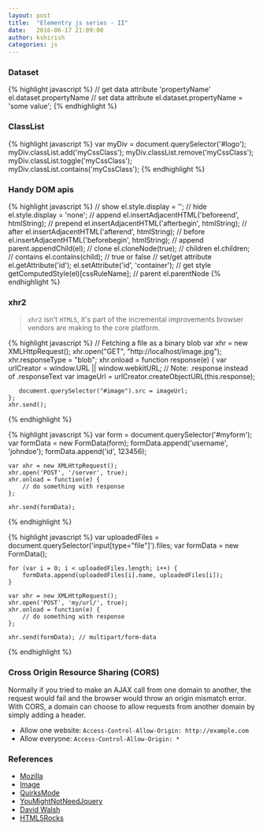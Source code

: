 ```yaml
---
layout: post
title:  "Elementry js series - II"
date:   2016-06-17 21:09:00
author: kshirish
categories: js
---
```


### Dataset
{% highlight javascript %}
    // get data attribute 'propertyName'
    el.dataset.propertyName
    // set data attribute
    el.dataset.propertyName = 'some value';
{% endhighlight %}

### ClassList
{% highlight javascript %}
    var myDiv = document.querySelector('#logo');
    myDiv.classList.add('myCssClass');
    myDiv.classList.remove('myCssClass');
    myDiv.classList.toggle('myCssClass');
    myDiv.classList.contains('myCssClass');
{% endhighlight %}

### Handy DOM apis
{% highlight javascript %}
    // show 
    el.style.display = '';
    // hide
    el.style.display = 'none';
    // append
    el.insertAdjacentHTML('beforeend', htmlString);
    // prepend
    el.insertAdjacentHTML('afterbegin', htmlString);
    // after
    el.insertAdjacentHTML('afterend', htmlString);
    // before
    el.insertAdjacentHTML('beforebegin', htmlString);
    // append
    parent.appendChild(el);
    // clone
    el.cloneNode(true);
    // children
    el.children;
    // contains
    el.contains(child); // true or false
    // set/get attribute
    el.getAttribute('id');
    el.setAttribute('id', 'container');
    // get style 
    getComputedStyle(el)[cssRuleName];
    // parent
    el.parentNode
{% endhighlight %}

### xhr2
> `xhr2` isn't `HTML5`, it's part of the incremental improvements browser vendors are making to the core platform.

{% highlight javascript %}
    // Fetching a file as a binary blob
    var xhr = new XMLHttpRequest();
    xhr.open("GET", "http://localhost/image.jpg");
    xhr.responseType = "blob";
    xhr.onload = function response(e) {
       var urlCreator = window.URL || window.webkitURL;
       // Note: .response instead of .responseText
       var imageUrl = urlCreator.createObjectURL(this.response);
       
       document.querySelector("#image").src = imageUrl;
    };
    xhr.send();
{% endhighlight %}

{% highlight javascript %}
    var form = document.querySelector('#myform');
    var formData = new FormData(form);
    formData.append('username', 'johndoe');
    formData.append('id', 123456);

    var xhr = new XMLHttpRequest();
    xhr.open('POST', '/server', true);
    xhr.onload = function(e) {
        // do something with response 
    };

    xhr.send(formData);
{% endhighlight %}

{% highlight javascript %}
    var uploadedFiles = document.querySelector('input[type="file"]').files;
    var formData = new FormData();

    for (var i = 0; i < uploadedFiles.length; i++) {
        formData.append(uploadedFiles[i].name, uploadedFiles[i]);
    }

    var xhr = new XMLHttpRequest();
    xhr.open('POST', 'my/url/', true);
    xhr.onload = function(e) {
        // do something with response
    };

    xhr.send(formData); // multipart/form-data   
{% endhighlight %}

### Cross Origin Resource Sharing (CORS)
Normally if you tried to make an AJAX call from one domain to another, the request would fail and the browser would throw an origin mismatch error. With CORS, a domain can choose to allow requests from another domain by simply adding a header.
- Allow one website: `Access-Control-Allow-Origin: http://example.com` 
- Allow everyone: `Access-Control-Allow-Origin: *`

### References
- [Mozilla](https://developer.mozilla.org/en-US/docs/Web/JavaScript)
- [Image](http://i.stack.imgur.com/UfXRZ.png)
- [QuirksMode](http://www.quirksmode.org/js/events_order.html#link4)
- [YouMightNotNeedJquery](http://youmightnotneedjquery.com/)
- [David Walsh](https://davidwalsh.name/)
- [HTML5Rocks](http://www.html5rocks.com/)